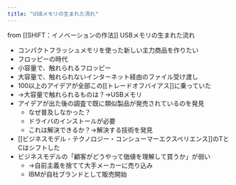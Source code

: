 ```yaml
---
title: "USBメモリの生まれた流れ"
---
```


from [[SHIFT：イノベーションの作法]]
USBメモリの生まれた流れ
- コンパクトフラッシュメモリを使った新しい主力商品を作りたい
- フロッピーの時代
- 小容量で、触れられるフロッピー
- 大容量で、触れられないインターネット経由のファイル受け渡し
- 100以上のアイデアが全部この[[トレードオフバイアス]]に乗っていた
- →大容量で触れられるものは？→USBメモリ
- アイデアが出た後の調査で既に類似製品が発売されているのを発見
    - なぜ普及しなかった？
    - ドライバのインストールが必要
    - これは解決できるか？→解決する技術を発見
- [[ビジネスモデル・テクノロジー・コンシューマーエクスペリエンス]]のTとCはシフトした
- ビジネスモデルの「顧客がどうやって価値を理解して買うか」が弱い
    - →自前主義を捨てて大手メーカーに売り込み
    - IBMが自社ブランドとして販売開始